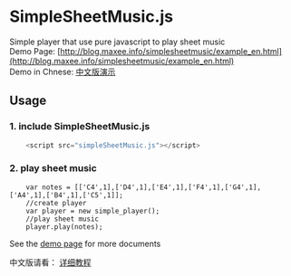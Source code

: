 SimpleSheetMusic.js
===================

Simple player that use pure javascript to play sheet music  
Demo Page: [http://blog.maxee.info/simplesheetmusic/example_en.html](http://blog.maxee.info/simplesheetmusic/example_en.html)  
Demo in Chnese: [中文版演示](http://blog.maxee.info/simplesheetmusic/example_cn.html)

## Usage
### 1. include SimpleSheetMusic.js
``` javascript
    <script src="simpleSheetMusic.js"></script>
```

### 2. play sheet music
``` javascriprt
    var notes = [['C4',1],['D4',1],['E4',1],['F4',1],['G4',1],['A4',1],['B4',1],['C5',1]];
    //create player
    var player = new simple_player();
    //play sheet music
    player.play(notes);
```

See the [demo page](http://blog.maxee.info/simplesheetmusic/example_en.html) for more documents  
  
中文版请看： [详细教程](http://blog.maxee.info/2014/11/01/play-music-with-pure-js/)



